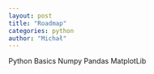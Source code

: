 ```yaml
---
layout: post
title: "Roadmap"
categories: python
author: "Michał"
---
```



Python Basics
Numpy
Pandas
MatplotLib






